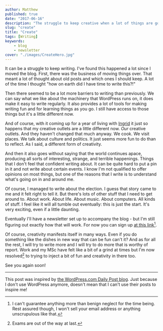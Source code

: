 ```yaml
---
author: Matthew
published: true
date: "2017-06-16"
description: "The struggle to keep creative when a lot of things are going on."
slug: "create" 
title: "Create"
tags: [Writing]
keywords:
    - blog
    - newsletter
cover: "./images/CreateHero.jpg"
---
```

It can be a struggle to keep writing. I've found this happened a lot since I moved the blog. First, there was  the business of moving things over. That meant a lot of thought about old posts and which ones I should keep. A lot of the time I thought "how on earth did I have time to write this?!"

Then there seemed to be a lot more barriers to writing than previously. We can say what we like about the machinery that WordPress runs on, it does make it easy to write regularly. It also provides a lot of tools for making writing fun and for learning things as you go. I still have access to those things but it's a little different now.

And of course, with it coming up for a year of living with [Ingrid](http://www.sustainabilityingrid.com/ingystravelog/) it just so happens that my creative outlets are a little different now. *Our* creative outlets. And  they haven't changed that much anyway. We cook. We visit places. We talk about culture and politics. It just seems more fun to do than to reflect. As I said, a different form of creativity.

And then it also goes without saying that the world continues apace, producing all sorts of interesting, strange, and terrible happenings. Things that I don't feel that confident writing about. It can be quite hard to put a pin in it and not write about certain events. I know I'm not qualified to offer opinions on most things, but one of the reasons that I write is to understand what's going on in and around me. 

Of course, I managed to write about the election. I guess that story came to me and it felt right to tell it. But there's lots of other stuff that I need to get around to. About work. About life. About music. About computers. All kinds of stuff. I feel like it will all tumble out eventually: this is just the start. It's very exciting, even if a little daunting.

Eventually I'll have a newsletter set up to accompany the blog - but I'm still figuring out exactly how that will work. For now you can sign up [at this link](http://tinyletter.com/mattischrome)[^1].

Of course, creativity manifests itself in many ways. Even if you do something like the dishes in new way that can be fun can't it? And as for all the rest, I will try to write more and I will try to do more that is worthy of  report. Work and my MSc have felt like a bit of a grind at times but I'm now resolved[^2] to trying to inject a bit of fun and creativity in there too.

See you again soon!

---

This post was inspired by [the WordPress.com Daily Post blog](https://dailypost.wordpress.com/prompts/create/). Just because I don't use WordPress anymore, doesn't mean that I can't use their posts to inspire me!


[^1]: I can't guarantee anything more than benign neglect for the time being. Rest assured though, I won't sell your email address or anything unscrupulous like that.

[^2]: Exams are out of the way at last.
